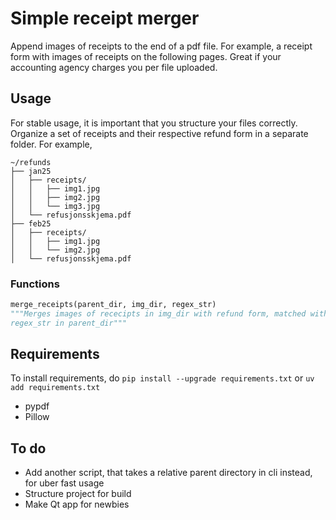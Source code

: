 # Simple receipt merger
Append images of receipts to the end of a pdf file. For example, a receipt form with images of receipts on the following pages. Great if your accounting agency charges you per file uploaded.

## Usage
For stable usage, it is important that you structure your files correctly. Organize a set of receipts and their respective refund form in a separate folder. For example,
```
~/refunds
├── jan25
│   ├── receipts/
│   │   ├── img1.jpg
│   │   ├── img2.jpg
│   │   └── img3.jpg
│   └── refusjonsskjema.pdf
├── feb25
│   ├── receipts/
│   │   ├── img1.jpg
│   │   └── img2.jpg
│   └── refusjonsskjema.pdf
```

### Functions
```python
merge_receipts(parent_dir, img_dir, regex_str)
"""Merges images of rececipts in img_dir with refund form, matched with
regex_str in parent_dir"""
```


## Requirements
To install requirements, do `pip install --upgrade requirements.txt` or `uv add requirements.txt`
- pypdf
- Pillow

## To do
- Add another script, that takes a relative parent directory in cli instead, for uber fast usage
- Structure project for build
- Make Qt app for newbies
